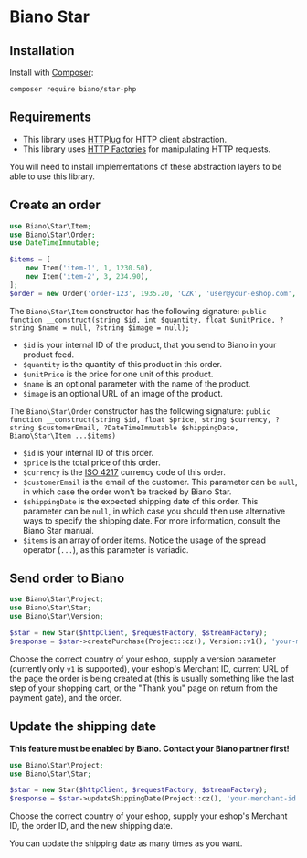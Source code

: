 # Biano Star

## Installation

Install with [Composer](https://getcomposer.org/):

```
composer require biano/star-php
```

## Requirements

* This library uses [HTTPlug](http://httplug.io/) for HTTP client abstraction.
* This library uses [HTTP Factories](https://www.php-fig.org/psr/psr-17/) for manipulating HTTP requests.

You will need to install implementations of these abstraction layers to be able to use this library.

## Create an order

```php
use Biano\Star\Item;
use Biano\Star\Order;
use DateTimeImmutable;

$items = [
    new Item('item-1', 1, 1230.50),
    new Item('item-2', 3, 234.90),
];
$order = new Order('order-123', 1935.20, 'CZK', 'user@your-eshop.com', new DateTimeImmutable('+1 week'), ...$items);
```

The `Biano\Star\Item` constructor has the following signature: `public function __construct(string $id, int $quantity, float $unitPrice, ?string $name = null, ?string $image = null);`
* `$id` is your internal ID of the product, that you send to Biano in your product feed.
* `$quantity` is the quantity of this product in this order.
* `$unitPrice` is the price for one unit of this product.
* `$name` is an optional parameter with the name of the product.
* `$image` is an optional URL of an image of the product.

The `Biano\Star\Order` constructor has the following signature: `public function __construct(string $id, float $price, string $currency, ?string $customerEmail, ?DateTimeImmutable $shippingDate, Biano\Star\Item ...$items)`
* `$id` is your internal ID of this order.
* `$price` is the total price of this order.
* `$currency` is the [ISO 4217](https://en.wikipedia.org/wiki/ISO_4217) currency code of this order.
* `$customerEmail` is the email of the customer. This parameter can be `null`, in which case the order won't be tracked by Biano Star.
* `$shippingDate` is the expected shipping date of this order. This parameter can be `null`, in which case you should then use alternative ways to specify the shipping date. For more information, consult the Biano Star manual.
* `$items` is an array of order items. Notice the usage of the spread operator (`...`), as this parameter is variadic.

## Send order to Biano

```php
use Biano\Star\Project;
use Biano\Star\Star;
use Biano\Star\Version;

$star = new Star($httpClient, $requestFactory, $streamFactory); 
$response = $star->createPurchase(Project::cz(), Version::v1(), 'your-merchant-id', 'current-url', $order);
```

Choose the correct country of your eshop, supply a version parameter (currently only `v1` is supported), your eshop's Merchant ID, current URL of the page the order is being created at (this is usually something like the last step of your shopping cart, or the "Thank you" page on return from the payment gate), and the order.

## Update the shipping date

**This feature must be enabled by Biano. Contact your Biano partner first!**

```php
use Biano\Star\Project;
use Biano\Star\Star;

$star = new Star($httpClient, $requestFactory, $streamFactory);
$response = $star->updateShippingDate(Project::cz(), 'your-merchant-id', 'order-123', new DateTimeImmutable('2022-06-08'));
```

Choose the correct country of your eshop, supply your eshop's Merchant ID, the order ID, and the new shipping date.

You can update the shipping date as many times as you want.

